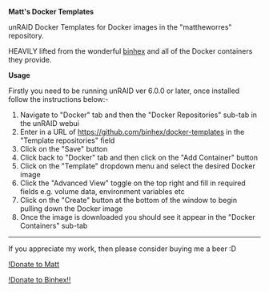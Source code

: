 **Matt's Docker Templates**

unRAID Docker Templates for Docker images in the "mattheworres" repository.

HEAVILY lifted from the wonderful [binhex](https://github.com/binhex) and all of the Docker containers they provide.

**Usage**

Firstly you need to be running unRAID ver 6.0.0 or later, once installed follow the instructions below:-

1. Navigate to "Docker" tab and then the "Docker Repositories" sub-tab in the unRAID webui
2. Enter in a URL of https://github.com/binhex/docker-templates in the "Template repositories" field
3. Click on the "Save" button
4. Click back to "Docker" tab and then click on the "Add Container" button
5. Click on the "Template" dropdown menu and select the desired Docker image
6. Click the "Advanced View" toggle on the top right and fill in required fields e.g. volume data, environment variables etc
7. Click on the "Create" button at the bottom of the window to begin pulling down the Docker image
8. Once the image is downloaded you should see it appear in the "Docker Containers" sub-tab
___
If you appreciate my work, then please consider buying me a beer  :D

[!Donate to Matt](https://www.paypal.com/cgi-bin/webscr?cmd=_s-xclick&hosted_button_id=U6AZ6QENWDWPE)

[!Donate to Binhex!!](https://www.paypal.com/cgi-bin/webscr?cmd=_s-xclick&hosted_button_id=JTSH886FD9UM6)
